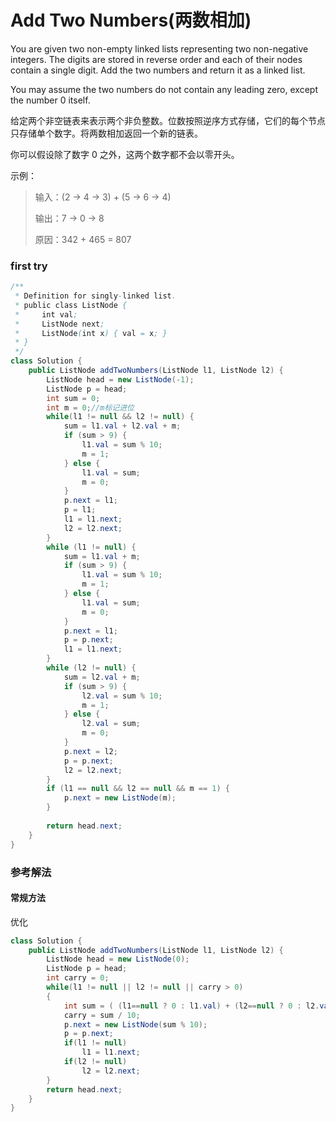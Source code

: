 # Add Two Numbers(两数相加)

You are given two non-empty linked lists representing two non-negative integers. The digits are stored in reverse order and each of their nodes contain a single digit. Add the two numbers and return it as a linked list.

You may assume the two numbers do not contain any leading zero, except the number 0 itself.

给定两个非空链表来表示两个非负整数。位数按照逆序方式存储，它们的每个节点只存储单个数字。将两数相加返回一个新的链表。

你可以假设除了数字 0 之外，这两个数字都不会以零开头。

示例：

>输入：(2 -> 4 -> 3) + (5 -> 6 -> 4)
>
>输出：7 -> 0 -> 8
>
>原因：342 + 465 = 807

### first try


```java
/**
 * Definition for singly-linked list.
 * public class ListNode {
 *     int val;
 *     ListNode next;
 *     ListNode(int x) { val = x; }
 * }
 */
class Solution {
    public ListNode addTwoNumbers(ListNode l1, ListNode l2) {
        ListNode head = new ListNode(-1);
        ListNode p = head;
        int sum = 0;
        int m = 0;//m标记进位
        while(l1 != null && l2 != null) {
            sum = l1.val + l2.val + m;
            if (sum > 9) {
                l1.val = sum % 10;
                m = 1;
            } else {
                l1.val = sum;
                m = 0;
            }
            p.next = l1;
            p = l1;
            l1 = l1.next;
            l2 = l2.next;
        }
        while (l1 != null) {
            sum = l1.val + m;
            if (sum > 9) {
                l1.val = sum % 10;
                m = 1;
            } else {
                l1.val = sum;
                m = 0;
            }
            p.next = l1;
            p = p.next;
            l1 = l1.next;
        }
        while (l2 != null) {
            sum = l2.val + m;
            if (sum > 9) {
                l2.val = sum % 10;
                m = 1;
            } else {
                l2.val = sum;
                m = 0;
            }
            p.next = l2;
            p = p.next;
            l2 = l2.next;
        }
        if (l1 == null && l2 == null && m == 1) {
            p.next = new ListNode(m);
        }
        
        return head.next;
    }
}
```

### 参考解法

#### 常规方法

优化

```java
class Solution {
    public ListNode addTwoNumbers(ListNode l1, ListNode l2) {
        ListNode head = new ListNode(0);
        ListNode p = head;
        int carry = 0;
        while(l1 != null || l2 != null || carry > 0)
        {
            int sum = ( (l1==null ? 0 : l1.val) + (l2==null ? 0 : l2.val) + carry);
            carry = sum / 10;
            p.next = new ListNode(sum % 10);
            p = p.next;
            if(l1 != null)
                l1 = l1.next;
            if(l2 != null)
                l2 = l2.next;
        }
        return head.next;
    }
}
```